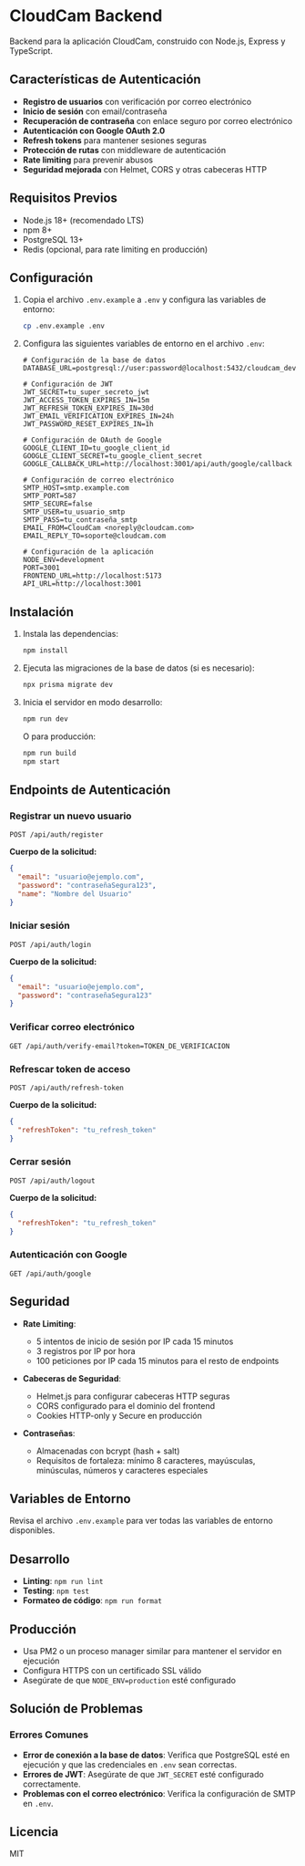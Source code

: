 # CloudCam Backend

Backend para la aplicación CloudCam, construido con Node.js, Express y TypeScript.

## Características de Autenticación

- **Registro de usuarios** con verificación por correo electrónico
- **Inicio de sesión** con email/contraseña
- **Recuperación de contraseña** con enlace seguro por correo electrónico
- **Autenticación con Google OAuth 2.0**
- **Refresh tokens** para mantener sesiones seguras
- **Protección de rutas** con middleware de autenticación
- **Rate limiting** para prevenir abusos
- **Seguridad mejorada** con Helmet, CORS y otras cabeceras HTTP

## Requisitos Previos

- Node.js 18+ (recomendado LTS)
- npm 8+
- PostgreSQL 13+
- Redis (opcional, para rate limiting en producción)

## Configuración

1. Copia el archivo `.env.example` a `.env` y configura las variables de entorno:

   ```bash
   cp .env.example .env
   ```

2. Configura las siguientes variables de entorno en el archivo `.env`:

   ```env
   # Configuración de la base de datos
   DATABASE_URL=postgresql://user:password@localhost:5432/cloudcam_dev

   # Configuración de JWT
   JWT_SECRET=tu_super_secreto_jwt
   JWT_ACCESS_TOKEN_EXPIRES_IN=15m
   JWT_REFRESH_TOKEN_EXPIRES_IN=30d
   JWT_EMAIL_VERIFICATION_EXPIRES_IN=24h
   JWT_PASSWORD_RESET_EXPIRES_IN=1h

   # Configuración de OAuth de Google
   GOOGLE_CLIENT_ID=tu_google_client_id
   GOOGLE_CLIENT_SECRET=tu_google_client_secret
   GOOGLE_CALLBACK_URL=http://localhost:3001/api/auth/google/callback

   # Configuración de correo electrónico
   SMTP_HOST=smtp.example.com
   SMTP_PORT=587
   SMTP_SECURE=false
   SMTP_USER=tu_usuario_smtp
   SMTP_PASS=tu_contraseña_smtp
   EMAIL_FROM=CloudCam <noreply@cloudcam.com>
   EMAIL_REPLY_TO=soporte@cloudcam.com

   # Configuración de la aplicación
   NODE_ENV=development
   PORT=3001
   FRONTEND_URL=http://localhost:5173
   API_URL=http://localhost:3001
   ```

## Instalación

1. Instala las dependencias:

   ```bash
   npm install
   ```

2. Ejecuta las migraciones de la base de datos (si es necesario):

   ```bash
   npx prisma migrate dev
   ```

3. Inicia el servidor en modo desarrollo:

   ```bash
   npm run dev
   ```

   O para producción:

   ```bash
   npm run build
   npm start
   ```

## Endpoints de Autenticación

### Registrar un nuevo usuario

```http
POST /api/auth/register
```

**Cuerpo de la solicitud:**

```json
{
  "email": "usuario@ejemplo.com",
  "password": "contraseñaSegura123",
  "name": "Nombre del Usuario"
}
```

### Iniciar sesión

```http
POST /api/auth/login
```

**Cuerpo de la solicitud:**

```json
{
  "email": "usuario@ejemplo.com",
  "password": "contraseñaSegura123"
}
```

### Verificar correo electrónico

```http
GET /api/auth/verify-email?token=TOKEN_DE_VERIFICACION
```

### Refrescar token de acceso

```http
POST /api/auth/refresh-token
```

**Cuerpo de la solicitud:**

```json
{
  "refreshToken": "tu_refresh_token"
}
```

### Cerrar sesión

```http
POST /api/auth/logout
```

**Cuerpo de la solicitud:**

```json
{
  "refreshToken": "tu_refresh_token"
}
```

### Autenticación con Google

```http
GET /api/auth/google
```

## Seguridad

- **Rate Limiting**:
  - 5 intentos de inicio de sesión por IP cada 15 minutos
  - 3 registros por IP por hora
  - 100 peticiones por IP cada 15 minutos para el resto de endpoints

- **Cabeceras de Seguridad**:
  - Helmet.js para configurar cabeceras HTTP seguras
  - CORS configurado para el dominio del frontend
  - Cookies HTTP-only y Secure en producción

- **Contraseñas**:
  - Almacenadas con bcrypt (hash + salt)
  - Requisitos de fortaleza: mínimo 8 caracteres, mayúsculas, minúsculas, números y caracteres especiales

## Variables de Entorno

Revisa el archivo `.env.example` para ver todas las variables de entorno disponibles.

## Desarrollo

- **Linting**: `npm run lint`
- **Testing**: `npm test`
- **Formateo de código**: `npm run format`

## Producción

- Usa PM2 o un proceso manager similar para mantener el servidor en ejecución
- Configura HTTPS con un certificado SSL válido
- Asegúrate de que `NODE_ENV=production` esté configurado

## Solución de Problemas

### Errores Comunes

- **Error de conexión a la base de datos**: Verifica que PostgreSQL esté en ejecución y que las credenciales en `.env` sean correctas.
- **Errores de JWT**: Asegúrate de que `JWT_SECRET` esté configurado correctamente.
- **Problemas con el correo electrónico**: Verifica la configuración de SMTP en `.env`.

## Licencia

MIT
